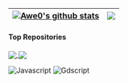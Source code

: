 | <a href="https://github.com/Awe0/Awe0"><img align="center" src="https://github-readme-stats.vercel.app/api?username=Awe0&show_icons=true&theme=merko" alt="Awe0's github stats" /></a> | <a href="https://github.com/Awe0/Awe0"><img align="center" src="https://github-readme-stats.vercel.app/api/top-langs/?username=Awe0&layout=compact&theme=merko" /></a> |
| ------------- | ------------- |

#### Top Repositories


<a href="https://github.com/Awe0/github-readme-stats">
  <img align="center" src="https://github-readme-stats.vercel.app/api/pin/?username=Awe0&repo=Stellar-Station&theme=merko" />
</a>
<a href="https://github.com/Awe0/portfolio.allan.github.io">
  <img align="center" src="https://github-readme-stats.vercel.app/api/pin/?username=Awe0&repo=portfolio.allan.github.io&theme=merko" />
</a>

![Javascript](https://img.shields.io/badge/Javascript%20-yellow?style=for-the-badge&logo=javascript)
![Gdscript](https://img.shields.io/badge/Gdscript%20-blue?style=for-the-badge&logo=godotengine)


